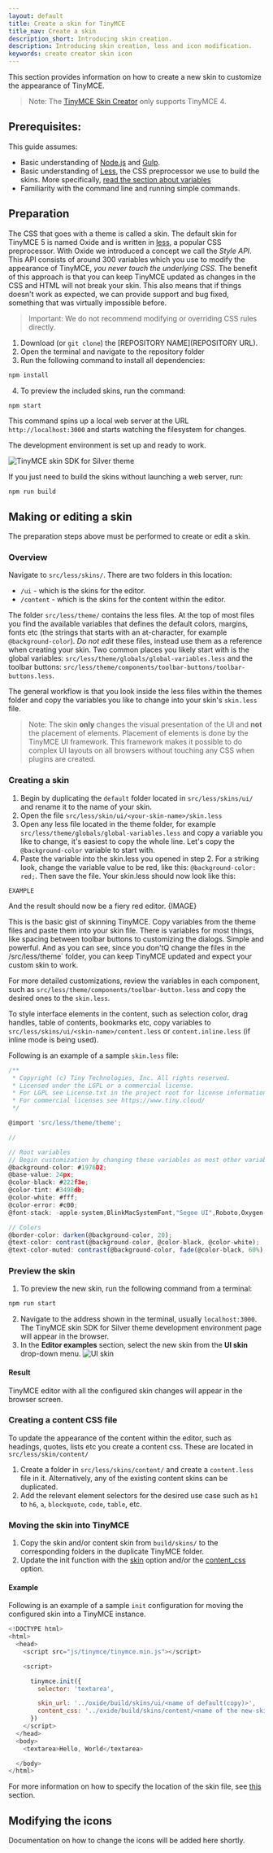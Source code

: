 ```yaml
---
layout: default
title: Create a skin for TinyMCE
title_nav: Create a skin
description_short: Introducing skin creation.
description: Introducing skin creation, less and icon modification.
keywords: create creator skin icon
---
```


This section provides information on how to create a new skin to customize the appearance of TinyMCE.

> Note: The  [TinyMCE Skin Creator](http://skin.tinymce.com/) only supports TinyMCE 4.

## Prerequisites:

This guide assumes:

* Basic understanding of [Node.js](http://nodejs.org) and [Gulp](http://gulpjs.com).
* Basic understanding of [Less](http://lesscss.org), the CSS preprocessor we use to build the skins. More specifically, [read the section about variables](http://lesscss.org/features/#variables-feature)
* Familiarity with the command line and running simple commands.

## Preparation

The CSS that goes with a theme is called a skin. The default skin for TinyMCE 5 is named Oxide and is written in [less](http://lesscss.org), a popular CSS preprocessor. With Oxide we introduced a concept we call the _Style API_. This API consists of around 300 variables which you use to modify the appearance of TinyMCE, _you never touch the underlying CSS_. The benefit of this approach is that you can keep TinyMCE updated as changes in the CSS and HTML will not break your skin. This also means that if things doesn't work as expected, we can provide support and bug fixed, something that was virtually impossible before.

> Important: We do not recommend modifying or overriding CSS rules directly.

1. Download (or `git clone`) the [REPOSITORY NAME](REPOSITORY URL).
2. Open the terminal and navigate to the repository folder
3. Run the following command to install all dependencies:
```js
npm install
```
4. To preview the included skins, run the command:
```js
npm start
```
This command spins up a local web server at the URL `http://localhost:3000` and starts watching the filesystem for changes.

The development environment is set up and ready to work.

![**TinyMCE skin SDK for Silver theme**]({{site.baseurl}}/images/SDKforsilver.png)

If you just need to build the skins without launching a web server, run:
```
npm run build
```

## Making or editing a skin

The preparation steps above must be performed to create or edit a skin.

### Overview

Navigate to `src/less/skins/`. There are two folders in this location:
* `/ui` - which is the skins for the editor.
* `/content` - which is the skins for the content within the editor.

The folder `src/less/theme/` contains the less files. At the top of most files you find the available variables that defines the default colors, margins, fonts etc (the strings that starts with an at-character, for example `@background-color`). *Do not edit* these files, instead use them as a reference when creating your skin. Two common places you likely start with is the global variables: `src/less/theme/globals/global-variables.less` and the toolbar buttons: `src/less/theme/components/toolbar-buttons/toolbar-buttons.less`.

The general workflow is that you look inside the less files within the themes folder and copy the variables you like to change into your skin's `skin.less` file.

> Note: The skin **only** changes the visual presentation of the UI and **not** the placement of elements. Placement of elements is done by the TinyMCE UI framework. This framework makes it possible to do complex UI layouts on all browsers without touching any CSS when plugins are created.

### Creating a skin

1. Begin by duplicating the `default` folder located in `src/less/skins/ui/` and rename it to the name of your skin.
2. Open the file `src/less/skin/ui/<your-skin-name>/skin.less`
3. Open any less file located in the theme folder, for example `src/less/theme/globals/global-variables.less` and copy a variable you like to change, it's easiest to copy the whole line. Let's copy the `@background-color` variable to start with.
4. Paste the variable into the skin.less you opened in step 2. For a striking look, change the variable value to be red, like this: `@background-color: red;`. Then save the file. 
Your skin.less should now look like this:
```less
EXAMPLE
```
And the result should now be a fiery red editor.
{IMAGE}

This is the basic gist of skinning TinyMCE. Copy variables from the theme files and paste them into your skin file. There is variables for most things, like spacing between toolbar buttons to customizing the dialogs. Simple and powerful. And as you can see, since you don'tQ change the files in the /src/less/theme` folder, you can keep TinyMCE updated and expect your custom skin to work.


For more detailed customizations, review the variables in each component, such as `src/less/theme/components/toolbar-button.less` and copy the desired ones to the `skin.less`.

To style interface elements in the content, such as selection color, drag handles, table of contents, bookmarks etc, copy variables to `src/less/skins/ui/<skin-name>/content.less` or `content.inline.less` (if inline mode is being used).

Following is an example of a sample `skin.less` file:

```js
/**
 * Copyright (c) Tiny Technologies, Inc. All rights reserved.
 * Licensed under the LGPL or a commercial license.
 * For LGPL see License.txt in the project root for license information.
 * For commercial licenses see https://www.tiny.cloud/
 */

@import 'src/less/theme/theme';

//

// Root variables
// Begin customization by changing these variables as most other variables are derivatives of these.
@background-color: #1976D2;
@base-value: 24px;
@color-black: #222f3e;
@color-tint: #3498db;
@color-white: #fff;
@color-error: #c00;
@font-stack: -apple-system,BlinkMacSystemFont,"Segoe UI",Roboto,Oxygen-Sans,Ubuntu,Cantarell,"Helvetica Neue",sans-serif;

// Colors
@border-color: darken(@background-color, 20);
@text-color: contrast(@background-color, @color-black, @color-white);
@text-color-muted: contrast(@background-color, fade(@color-black, 60%), fade(@color-white, 50%));
```

### Preview the skin

1. To preview the new skin, run the following command from a terminal:
```js
npm run start
```
2. Navigate to the address shown in the terminal, usually `localhost:3000`. The TinyMCE skin SDK for Silver theme development environment page will appear in the browser.
3. In the **Editor examples** section, select the new skin from the **UI skin** drop-down menu.
![**UI skin**]({{site.baseurl}}/images/default-copy.png)

#### Result

TinyMCE editor with all the configured skin changes will appear in the browser screen.

### Creating a content CSS file

To update the appearance of the content within the editor, such as headings, quotes, lists etc you create a content css. These are located in `src/less/skin/content/`

1. Create a folder in `src/less/skins/content/` and create a `content.less` file in it. Alternatively, any of the existing content skins can be duplicated.
2. Add the relevant element selectors for the desired use case such as `h1` to `h6`, `a`, `blockquote`, `code`, `table`, etc.

### Moving the skin into TinyMCE

1. Copy the skin and/or content skin from `build/skins/` to the corresponding folders in the duplicate TinyMCE folder.
2. Update the init function with the [skin](https://www.tiny.cloud/docs-beta/configure/editor-appearance/#skin) option and/or the [content_css](https://www.tiny.cloud/docs-beta/configure/content-appearance/#content_css) option.

#### Example

Following is an example of a sample `init` configuration for moving the configured skin into a TinyMCE instance.

```js
<!DOCTYPE html>
<html>
  <head>
    <script src="js/tinymce/tinymce.min.js"></script>

    <script>

      tinymce.init({
        selector: 'textarea',

        skin_url: '../oxide/build/skins/ui/<name of default(copy)>',
        content_css: '../oxide/build/skins/content/<name of the new-skin>/content.min.css'
      })
    </script>
  </head>
  <body>
    <textarea>Hello, World</textarea>

  </body>
</html>
```

For more information on how to specify the location of the skin file, see [this]({{site.baseurl}}/configure/editor-appearance/#skin_url) section.

## Modifying the icons

Documentation on how to change the icons will be added here shortly.
